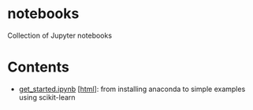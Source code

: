 # notebooks
Collection of Jupyter notebooks

# Contents
- [get_started.ipynb](https://raw.githubusercontent.com/afeborgeaud/notebooks/main/get_started.ipynb) [[html](https://github.com/downloads/afeborgeaud/notebooks/main/html/get_started.html)]: from installing anaconda to simple examples using scikit-learn

